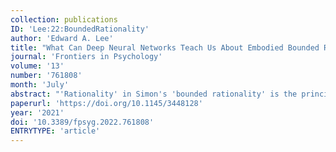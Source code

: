 ```yaml
---
collection: publications
ID: 'Lee:22:BoundedRationality'
author: 'Edward A. Lee'
title: "What Can Deep Neural Networks Teach Us About Embodied Bounded Rationality"
journal: 'Frontiers in Psychology'
volume: '13'
number: '761808'
month: 'July'
abstract: "'Rationality' in Simon's 'bounded rationality' is the principle that humans make decisions on the basis of step-by-step (algorithmic) reasoning using systematic rules of logic to maximize utility. 'Bounded rationality' is the observation that the ability of a human brain to handle algorithmic complexity and large quantities of data is limited. Bounded rationality, in other words, treats a decision maker as a machine carrying out computations with limited resources. Under the principle of embodied cognition, a cognitive mind is an interactive machine. Turing-Church computations are not interactive, and interactive machines can accomplish things that no Turing-Church computation can accomplish. Hence, if 'rationality' is computation, and 'bounded rationality' is computation with limited complexity, then 'embodied bounded rationality' is both more limited than computation and more powerful. By embracing interaction, embodied bounded rationality can accomplish things that Turing-Church computation alone cannot. Deep neural networks, which have led to a revolution in artificial intelligence, are both interactive and not fundamentally algorithmic. Hence, their ability tomimic some cognitive capabilities far better than prior algorithmic techniques based on symbol manipulation provides empirical evidence for the principle of embodied bounded rationality."
paperurl: 'https://doi.org/10.1145/3448128'
year: '2021'
doi: '10.3389/fpsyg.2022.761808'
ENTRYTYPE: 'article'
---
```


